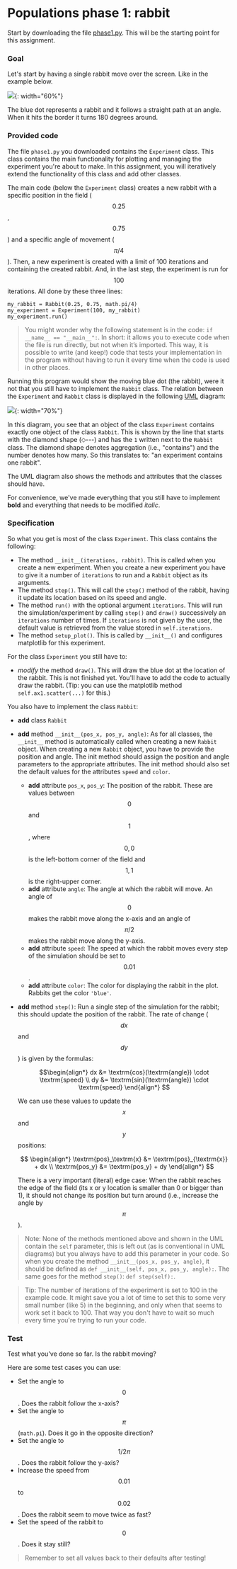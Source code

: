 # Populations phase 1: rabbit

Start by downloading the file [phase1.py](phase1.py). This will be the starting point for this assignment.

### Goal
Let's start by having a single rabbit move over the screen. Like in the example below.

![](phase1.gif){: width="60%"}

The blue dot represents a rabbit and it follows a straight path at an angle. When it hits the border it turns 180 degrees around.

### Provided code

The file `phase1.py` you downloaded contains the `Experiment` class. This class contains the main functionality for plotting and managing the experiment you're about to make. In this assignment, you will iteratively extend the functionality of this class and add other classes.

The main code (below the `Experiment` class) creates a new rabbit with a specific position in the field ($$0.25$$, $$0.75$$) and a specific angle of movement ($$\pi/4$$). Then, a new experiment is created with a limit of 100 iterations and containing the created rabbit. And, in the last step, the experiment is run for $$100$$ iterations. All done by these three lines:

    my_rabbit = Rabbit(0.25, 0.75, math.pi/4)
    my_experiment = Experiment(100, my_rabbit)
    my_experiment.run()

> You might wonder why the following statement is in the code: `if __name__ == "__main__":`. In short: it allows you to execute code when the file is run directly, but not when it’s imported. This way, it is possible to write (and keep!) code that tests your implementation in the program without having to run it every time when the code is used in other places.

Running this program would show the moving blue dot (the rabbit), were it not that you still have to implement the `Rabbit` class. The relation between the `Experiment` and `Rabbit` class is displayed in the following [UML](https://en.wikipedia.org/wiki/Unified_Modeling_Language) diagram:

![](oo-phase1.png){: width="70%"}

In this diagram, you see that an object of the class `Experiment` contains exactly one object of the class `Rabbit`. This is shown by the line that starts with the diamond shape (⬦---) and has the `1` written next to the `Rabbit` class. The diamond shape denotes aggregation (i.e., "contains") and the number denotes how many. So this translates to: "an experiment contains one rabbit".

The UML diagram also shows the methods and attributes that the classes should have.

For convenience, we've made everything that you still have to implement **bold** and everything that needs to be modified *italic*.

### Specification
So what you get is most of the class `Experiment`. This class contains the following:

* The method `__init__(iterations, rabbit)`. This is called when you create a new experiment. When you create a new experiment you have to give it a number of `iterations` to run and a `Rabbit` object as its arguments.
* The method `step()`. This will call the `step()` method of the rabbit, having it update its location based on its speed and angle.
* The method `run()` with the optional argument `iterations`. This will run the simulation/experiment by calling `step()` and `draw()` successively an `iterations` number of times. If `iterations` is not given by the user, the default value is retrieved from the value stored in `self.iterations`.
* The method `setup_plot()`. This is called by `__init__()` and configures matplotlib for this experiment.

For the class `Experiment` you still have to:

* *modify* the method `draw()`. This will draw the blue dot at the location of the rabbit. This is not finished yet. You'll have to add the code to actually draw the rabbit. (Tip: you can use the matplotlib method `self.ax1.scatter(...)` for this.)

You also have to implement the class `Rabbit`:

* **add** class `Rabbit`
* **add** method `__init__(pos_x, pos_y, angle)`: As for all classes, the `__init__` method is automatically called when creating a new `Rabbit` object. When creating a new `Rabbit` object, you have to provide the position and angle. The init method should assign the position and angle parameters to the appropriate attributes. The init method should also set the default values for the attributes `speed` and `color`.
  * **add** attribute `pos_x`, `pos_y`: The position of the rabbit. These are values between $$0$$ and $$1$$, where $$0, 0$$ is the left-bottom corner of the field and $$1, 1$$ is the right-upper corner.
  * **add** attribute `angle`: The angle at which the rabbit will move. An angle of $$0$$ makes the rabbit move along the x-axis and an angle of $$\pi /2$$ makes the rabbit move along the y-axis.
  * **add** attribute `speed`: The speed at which the rabbit moves every step of the simulation should be set to $$0.01$$.
  * **add** attribute `color`: The color for displaying the rabbit in the plot. Rabbits get the color `'blue'`.
* **add** method `step()`: Run a single step of the simulation for the rabbit; this should update the position of the rabbit.
    The rate of change ($$dx$$ and $$dy$$) is given by the formulas:

    $$\begin{align*}
    dx &= \textrm{cos}(\textrm{angle}) \cdot \textrm{speed} \\
    dy &= \textrm{sin}(\textrm{angle}) \cdot \textrm{speed}
    \end{align*}
    $$

    We can use these values to update the $$x$$ and $$y$$ positions:

    $$
    \begin{align*}
    \textrm{pos}_\textrm{x} &= \textrm{pos}_{\textrm{x}} + dx \\
    \textrm{pos_y} &= \textrm{pos_y} + dy
    \end{align*}
    $$

    There is a very important (literal) edge case: When the rabbit reaches the edge of the field (its x or y location is smaller than 0 or bigger than 1), it should not change its position but turn around (i.e., increase the angle by $$\pi$$).


> Note: None of the methods mentioned above and shown in the UML contain the `self` parameter, this is left out (as is conventional in UML diagrams) but you always have to add this parameter in your code. So when you create the method `__init__(pos_x, pos_y, angle)`, it should be defined as `def __init__(self, pos_x, pos_y, angle):`. The same goes for the method `step()`: `def step(self):`.

> Tip: The number of iterations of the experiment is set to 100 in the example code. It might save you a lot of time to set this to some very small number (like 5) in the beginning, and only when that seems to work set it back to 100. That way you don't have to wait so much every time you're trying to run your code.

### Test

Test what you've done so far. Is the rabbit moving?

Here are some test cases you can use:

* Set the angle to $$0$$. Does the rabbit follow the x-axis?
* Set the angle to $$\pi$$ (`math.pi`). Does it go in the opposite direction?
* Set the angle to $$1/2 \pi$$. Does the rabbit follow the y-axis?
* Increase the speed from $$0.01$$ to $$0.02$$. Does the rabbit seem to move twice as fast?
* Set the speed of the rabbit to $$0$$. Does it stay still?

> Remember to set all values back to their defaults after testing!
